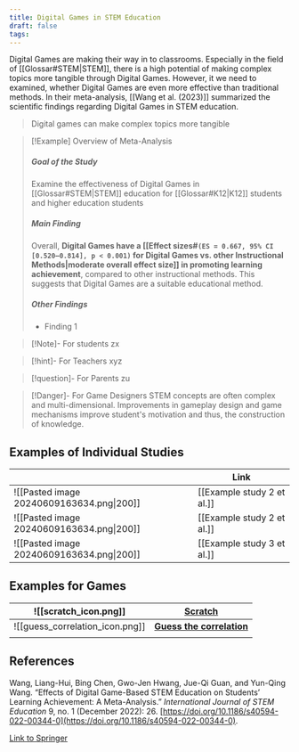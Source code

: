 ```yaml
---
title: Digital Games in STEM Education
draft: false
tags:
---
```


 Digital Games are making their way in to classrooms. Especially in the field of [[Glossar#STEM|STEM]], there is a high potential of making complex topics more tangible through Digital Games. However, it we need to examined, whether Digital Games are even more effective than traditional methods. In their meta-analysis, [[Wang et al. (2023)]] summarized the scientific findings regarding Digital Games in STEM education.

>Digital games can make complex topics more tangible 

>[!Example] Overview of Meta-Analysis
> ##### Goal of the Study
> Examine the effectiveness of Digital Games in [[Glossar#STEM|STEM]] education for [[Glossar#K12|K12]] students and higher education students 
> ##### Main Finding
> Overall, **Digital Games have a [[Effect sizes#`(ES = 0.667, 95% CI [0.520–0.814], p < 0.001)` for Digital Games vs. other Instructional Methods|moderate overall effect size]] in promoting learning achievement**, compared to other instructional methods. This suggests that Digital Games are a suitable educational method.
> ##### Other Findings
> - Finding 1


















> [!Note]- For students
> zx

> [!hint]- For Teachers
> xyz

> [!question]- For Parents
> zu

>[!Danger]- For Game Designers
> STEM concepts are often complex and multi-dimensional. Improvements in gameplay design and game mechanisms improve student's motivation and thus, the construction of knowledge. 



## Examples of Individual Studies

|                                           | Link                       |
| ----------------------------------------- | -------------------------- |
| ![[Pasted image 20240609163634.png\|200]] | [[Example study 2 et al.]] |
| ![[Pasted image 20240609163634.png\|200]] | [[Example study 2 et al.]] |
| ![[Pasted image 20240609163634.png\|200]] | [[Example study 3 et al.]] |


## Examples for Games

| ![[scratch_icon.png]]           | **[Scratch](https://scratch.mit.edu)**                           |
| ------------------------------- | ---------------------------------------------------------------- |
| ![[guess_correlation_icon.png]] | **[Guess the correlation](https://www.guessthecorrelation.com)** |
|                                 |                                                                  |
 
## References

Wang, Liang-Hui, Bing Chen, Gwo-Jen Hwang, Jue-Qi Guan, and Yun-Qing Wang. “Effects of Digital Game-Based STEM Education on Students’ Learning Achievement: A Meta-Analysis.” _International Journal of STEM Education_ 9, no. 1 (December 2022): 26. [https://doi.org/10.1186/s40594-022-00344-0](https://doi.org/10.1186/s40594-022-00344-0).

[Link to Springer](https://stemeducationjournal.springeropen.com/articles/10.1186/s40594-022-00344-0)